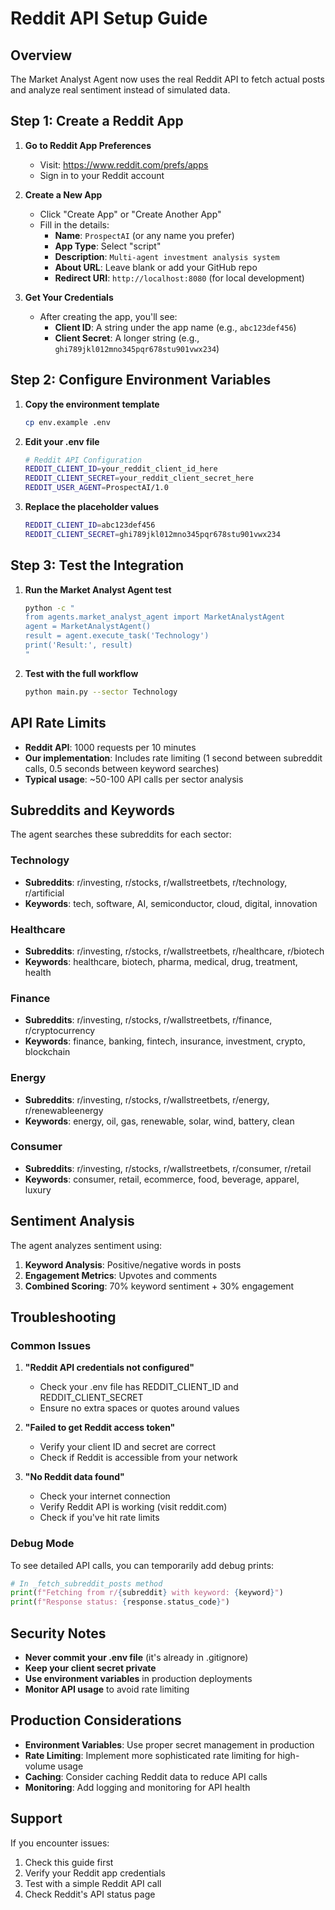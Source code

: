 # Reddit API Setup Guide

## Overview
The Market Analyst Agent now uses the real Reddit API to fetch actual posts and analyze real sentiment instead of simulated data.

## Step 1: Create a Reddit App

1. **Go to Reddit App Preferences**
   - Visit: https://www.reddit.com/prefs/apps
   - Sign in to your Reddit account

2. **Create a New App**
   - Click "Create App" or "Create Another App"
   - Fill in the details:
     - **Name**: `ProspectAI` (or any name you prefer)
     - **App Type**: Select "script"
     - **Description**: `Multi-agent investment analysis system`
     - **About URL**: Leave blank or add your GitHub repo
     - **Redirect URI**: `http://localhost:8080` (for local development)

3. **Get Your Credentials**
   - After creating the app, you'll see:
     - **Client ID**: A string under the app name (e.g., `abc123def456`)
     - **Client Secret**: A longer string (e.g., `ghi789jkl012mno345pqr678stu901vwx234`)

## Step 2: Configure Environment Variables

1. **Copy the environment template**
   ```bash
   cp env.example .env
   ```

2. **Edit your .env file**
   ```bash
   # Reddit API Configuration
   REDDIT_CLIENT_ID=your_reddit_client_id_here
   REDDIT_CLIENT_SECRET=your_reddit_client_secret_here
   REDDIT_USER_AGENT=ProspectAI/1.0
   ```

3. **Replace the placeholder values**
   ```bash
   REDDIT_CLIENT_ID=abc123def456
   REDDIT_CLIENT_SECRET=ghi789jkl012mno345pqr678stu901vwx234
   ```

## Step 3: Test the Integration

1. **Run the Market Analyst Agent test**
   ```bash
   python -c "
   from agents.market_analyst_agent import MarketAnalystAgent
   agent = MarketAnalystAgent()
   result = agent.execute_task('Technology')
   print('Result:', result)
   "
   ```

2. **Test with the full workflow**
   ```bash
   python main.py --sector Technology
   ```

## API Rate Limits

- **Reddit API**: 1000 requests per 10 minutes
- **Our implementation**: Includes rate limiting (1 second between subreddit calls, 0.5 seconds between keyword searches)
- **Typical usage**: ~50-100 API calls per sector analysis

## Subreddits and Keywords

The agent searches these subreddits for each sector:

### Technology
- **Subreddits**: r/investing, r/stocks, r/wallstreetbets, r/technology, r/artificial
- **Keywords**: tech, software, AI, semiconductor, cloud, digital, innovation

### Healthcare
- **Subreddits**: r/investing, r/stocks, r/wallstreetbets, r/healthcare, r/biotech
- **Keywords**: healthcare, biotech, pharma, medical, drug, treatment, health

### Finance
- **Subreddits**: r/investing, r/stocks, r/wallstreetbets, r/finance, r/cryptocurrency
- **Keywords**: finance, banking, fintech, insurance, investment, crypto, blockchain

### Energy
- **Subreddits**: r/investing, r/stocks, r/wallstreetbets, r/energy, r/renewableenergy
- **Keywords**: energy, oil, gas, renewable, solar, wind, battery, clean

### Consumer
- **Subreddits**: r/investing, r/stocks, r/wallstreetbets, r/consumer, r/retail
- **Keywords**: consumer, retail, ecommerce, food, beverage, apparel, luxury

## Sentiment Analysis

The agent analyzes sentiment using:

1. **Keyword Analysis**: Positive/negative words in posts
2. **Engagement Metrics**: Upvotes and comments
3. **Combined Scoring**: 70% keyword sentiment + 30% engagement

## Troubleshooting

### Common Issues

1. **"Reddit API credentials not configured"**
   - Check your .env file has REDDIT_CLIENT_ID and REDDIT_CLIENT_SECRET
   - Ensure no extra spaces or quotes around values

2. **"Failed to get Reddit access token"**
   - Verify your client ID and secret are correct
   - Check if Reddit is accessible from your network

3. **"No Reddit data found"**
   - Check your internet connection
   - Verify Reddit API is working (visit reddit.com)
   - Check if you've hit rate limits

### Debug Mode

To see detailed API calls, you can temporarily add debug prints:

```python
# In _fetch_subreddit_posts method
print(f"Fetching from r/{subreddit} with keyword: {keyword}")
print(f"Response status: {response.status_code}")
```

## Security Notes

- **Never commit your .env file** (it's already in .gitignore)
- **Keep your client secret private**
- **Use environment variables** in production deployments
- **Monitor API usage** to avoid rate limiting

## Production Considerations

- **Environment Variables**: Use proper secret management in production
- **Rate Limiting**: Implement more sophisticated rate limiting for high-volume usage
- **Caching**: Consider caching Reddit data to reduce API calls
- **Monitoring**: Add logging and monitoring for API health

## Support

If you encounter issues:
1. Check this guide first
2. Verify your Reddit app credentials
3. Test with a simple Reddit API call
4. Check Reddit's API status page

